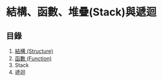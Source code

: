 # 結構、函數、堆疊\(Stack\)與遞迴

## 目錄

1. [結構 \(Structure\)](structure.md)
2. [函數 \(Function\)](han-function.md)
3. Stack
4. 遞迴

